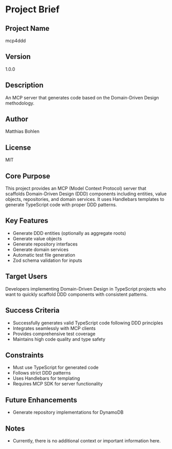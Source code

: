 # Project Brief

## Project Name
mcp4ddd

## Version
1.0.0

## Description
An MCP server that generates code based on the Domain-Driven Design methodology.

## Author
Matthias Bohlen

## License
MIT

## Core Purpose
This project provides an MCP (Model Context Protocol) server that scaffolds Domain-Driven Design (DDD) components including entities, value objects, repositories, and domain services. It uses Handlebars templates to generate TypeScript code with proper DDD patterns.

## Key Features
- Generate DDD entities (optionally as aggregate roots)
- Generate value objects
- Generate repository interfaces
- Generate domain services
- Automatic test file generation
- Zod schema validation for inputs

## Target Users
Developers implementing Domain-Driven Design in TypeScript projects who want to quickly scaffold DDD components with consistent patterns.

## Success Criteria
- Successfully generates valid TypeScript code following DDD principles
- Integrates seamlessly with MCP clients
- Provides comprehensive test coverage
- Maintains high code quality and type safety

## Constraints
- Must use TypeScript for generated code
- Follows strict DDD patterns
- Uses Handlebars for templating
- Requires MCP SDK for server functionality

## Future Enhancements
- Generate repository implementations for DynamoDB

## Notes
- Currently, there is no additional context or important information here.
